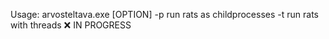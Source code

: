 Usage: 
arvosteltava.exe [OPTION]
  -p run rats as childprocesses
  -t run rats with threads ❌ IN PROGRESS
